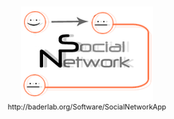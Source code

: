 <p align="center">
  <img src="https://raw.githubusercontent.com/BaderLab/SocialNetworkApp/master/SocialNetwork/src/main/resources/org/baderlab/csapps/socialnetwork/panels/socialNetwork_logo.png"/> <br> http://baderlab.org/Software/SocialNetworkApp
</p>
